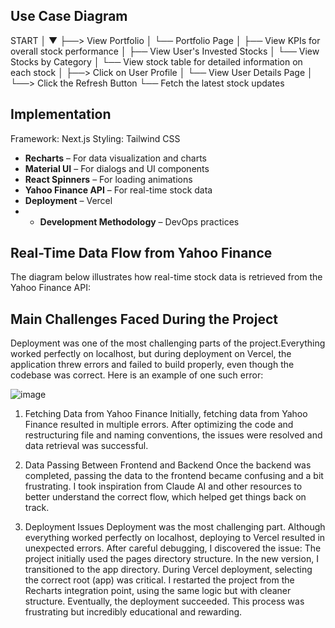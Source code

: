 ## Use Case Diagram 
START
  │
  ▼
  ├──> View Portfolio
  │     └── Portfolio Page
  │           ├── View KPIs for overall stock performance
  │           ├── View User's Invested Stocks
  │           └── View Stocks by Category
  │                └── View stock table for detailed information on each stock
  │
  ├──> Click on User Profile
  │     └── View User Details Page
  │
  └──> Click the Refresh Button
        └── Fetch the latest stock updates

 
## Implementation
Framework: Next.js
Styling: Tailwind CSS

- **Recharts** – For data visualization and charts  
- **Material UI** – For dialogs and UI components  
- **React Spinners** – For loading animations  
- **Yahoo Finance API** – For real-time stock data  
- **Deployment** –  Vercel
- - **Development Methodology** – DevOps practices


## Real-Time Data Flow from Yahoo Finance
The diagram below illustrates how real-time stock data is retrieved from the Yahoo Finance API:


## Main Challenges Faced During the Project

Deployment was one of the most challenging parts of the project.Everything worked perfectly on localhost, but during deployment on Vercel, the application threw errors and failed to build properly, even though the codebase was correct.
Here is an example of one such error:

![image](https://github.com/user-attachments/assets/87153431-1063-4e60-bff3-2a78c018a506)

1. Fetching Data from Yahoo Finance
Initially, fetching data from Yahoo Finance resulted in multiple errors. After optimizing the code and restructuring file and naming conventions, the issues were resolved and data retrieval was successful.

3. Data Passing Between Frontend and Backend
Once the backend was completed, passing the data to the frontend became confusing and a bit frustrating. I took inspiration from Claude AI and other resources to better understand the correct flow, which helped get things back on track.

4. Deployment Issues
Deployment was the most challenging part. Although everything worked perfectly on localhost, deploying to Vercel resulted in unexpected errors. After careful debugging, I discovered the issue:
The project initially used the pages directory structure.
In the new version, I transitioned to the app directory.
During Vercel deployment, selecting the correct root (app) was critical.
I restarted the project from the Recharts integration point, using the same logic but with cleaner structure. Eventually, the deployment succeeded. This process was frustrating but incredibly educational and rewarding.






